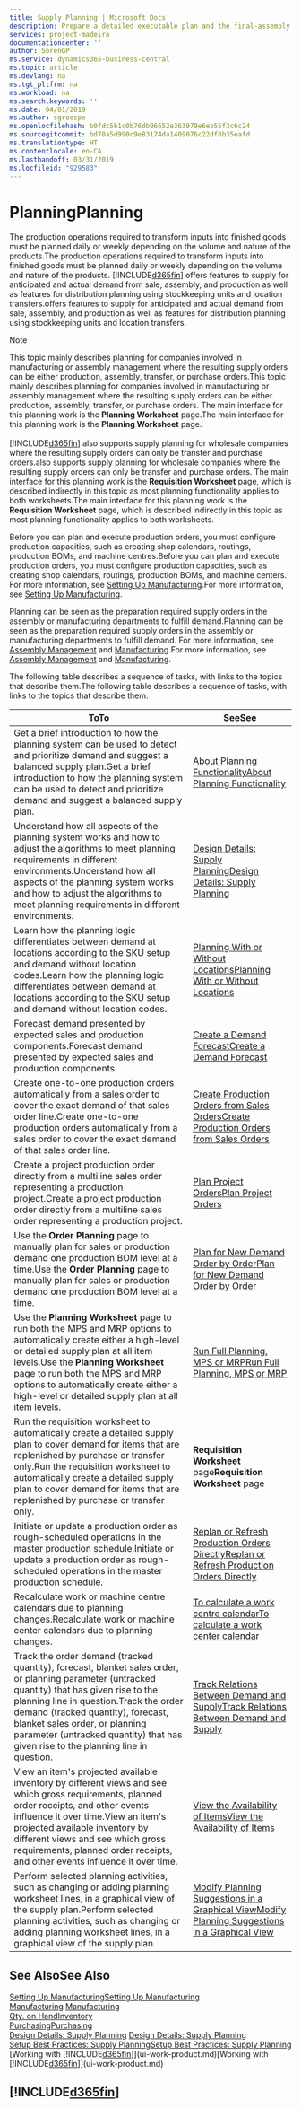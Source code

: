```yaml
---
title: Supply Planning | Microsoft Docs
description: Prepare a detailed executable plan and the final-assembly production schedule for sales and production demand.
services: project-madeira
documentationcenter: ''
author: SorenGP
ms.service: dynamics365-business-central
ms.topic: article
ms.devlang: na
ms.tgt_pltfrm: na
ms.workload: na
ms.search.keywords: ''
ms.date: 04/01/2019
ms.author: sgroespe
ms.openlocfilehash: b0fdc5b1c0b76db96652e363979e6eb55f3c6c24
ms.sourcegitcommit: bd78a5d990c9e83174da1409076c22df8b35eafd
ms.translationtype: HT
ms.contentlocale: en-CA
ms.lasthandoff: 03/31/2019
ms.locfileid: "929583"
---
```

# <a name="planning"></a><span data-ttu-id="60a09-103">Planning</span><span class="sxs-lookup"><span data-stu-id="60a09-103">Planning</span></span>
<span data-ttu-id="60a09-104">The production operations required to transform inputs into finished goods must be planned daily or weekly depending on the volume and nature of the products.</span><span class="sxs-lookup"><span data-stu-id="60a09-104">The production operations required to transform inputs into finished goods must be planned daily or weekly depending on the volume and nature of the products.</span></span> [!INCLUDE[d365fin](includes/d365fin_md.md)] <span data-ttu-id="60a09-105">offers features to supply for anticipated and actual demand from sale, assembly, and production as well as features for distribution planning using stockkeeping units and location transfers.</span><span class="sxs-lookup"><span data-stu-id="60a09-105">offers features to supply for anticipated and actual demand from sale, assembly, and production as well as features for distribution planning using stockkeeping units and location transfers.</span></span>

> [!NOTE]
> <span data-ttu-id="60a09-106">This topic mainly describes planning for companies involved in manufacturing or assembly management where the resulting supply orders can be either production, assembly, transfer, or purchase orders.</span><span class="sxs-lookup"><span data-stu-id="60a09-106">This topic mainly describes planning for companies involved in manufacturing or assembly management where the resulting supply orders can be either production, assembly, transfer, or purchase orders.</span></span> <span data-ttu-id="60a09-107">The main interface for this planning work is the **Planning Worksheet** page.</span><span class="sxs-lookup"><span data-stu-id="60a09-107">The main interface for this planning work is the **Planning Worksheet** page.</span></span><br /><br />
> [!INCLUDE[d365fin](includes/d365fin_md.md)] <span data-ttu-id="60a09-108">also supports supply planning for wholesale companies where the resulting supply orders can only be transfer and purchase orders.</span><span class="sxs-lookup"><span data-stu-id="60a09-108">also supports supply planning for wholesale companies where the resulting supply orders can only be transfer and purchase orders.</span></span> <span data-ttu-id="60a09-109">The main interface for this planning work is the **Requisition Worksheet** page, which is described indirectly in this topic as most planning functionality applies to both worksheets.</span><span class="sxs-lookup"><span data-stu-id="60a09-109">The main interface for this planning work is the **Requisition Worksheet** page, which is described indirectly in this topic as most planning functionality applies to both worksheets.</span></span>

<span data-ttu-id="60a09-110">Before you can plan and execute production orders, you must configure production capacities, such as creating shop calendars, routings, production BOMs, and machine centres.</span><span class="sxs-lookup"><span data-stu-id="60a09-110">Before you can plan and execute production orders, you must configure production capacities, such as creating shop calendars, routings, production BOMs, and machine centers.</span></span> <span data-ttu-id="60a09-111">For more information, see [Setting Up Manufacturing](production-configure-production-processes.md).</span><span class="sxs-lookup"><span data-stu-id="60a09-111">For more information, see [Setting Up Manufacturing](production-configure-production-processes.md).</span></span>

<span data-ttu-id="60a09-112">Planning can be seen as the preparation required supply orders in the assembly or manufacturing departments to fulfill demand.</span><span class="sxs-lookup"><span data-stu-id="60a09-112">Planning can be seen as the preparation required supply orders in the assembly or manufacturing departments to fulfill demand.</span></span> <span data-ttu-id="60a09-113">For more information, see [Assembly Management](assembly-assemble-items.md) and [Manufacturing](production-manage-manufacturing.md).</span><span class="sxs-lookup"><span data-stu-id="60a09-113">For more information, see [Assembly Management](assembly-assemble-items.md) and [Manufacturing](production-manage-manufacturing.md).</span></span>

<span data-ttu-id="60a09-114">The following table describes a sequence of tasks, with links to the topics that describe them.</span><span class="sxs-lookup"><span data-stu-id="60a09-114">The following table describes a sequence of tasks, with links to the topics that describe them.</span></span>   

|<span data-ttu-id="60a09-115">**To**</span><span class="sxs-lookup"><span data-stu-id="60a09-115">**To**</span></span>|<span data-ttu-id="60a09-116">**See**</span><span class="sxs-lookup"><span data-stu-id="60a09-116">**See**</span></span>|  
|------------|-------------|  
|<span data-ttu-id="60a09-117">Get a brief introduction to how the planning system can be used to detect and prioritize demand and suggest a balanced supply plan.</span><span class="sxs-lookup"><span data-stu-id="60a09-117">Get a brief introduction to how the planning system can be used to detect and prioritize demand and suggest a balanced supply plan.</span></span>|[<span data-ttu-id="60a09-118">About Planning Functionality</span><span class="sxs-lookup"><span data-stu-id="60a09-118">About Planning Functionality</span></span>](production-about-planning-functionality.md)|
|<span data-ttu-id="60a09-119">Understand how all aspects of the planning system works and how to adjust the algorithms to meet planning requirements in different environments.</span><span class="sxs-lookup"><span data-stu-id="60a09-119">Understand how all aspects of the planning system works and how to adjust the algorithms to meet planning requirements in different environments.</span></span>|[<span data-ttu-id="60a09-120">Design Details: Supply Planning</span><span class="sxs-lookup"><span data-stu-id="60a09-120">Design Details: Supply Planning</span></span>](design-details-supply-planning.md)|
|<span data-ttu-id="60a09-121">Learn how the planning logic differentiates between demand at locations according to the SKU setup and demand without location codes.</span><span class="sxs-lookup"><span data-stu-id="60a09-121">Learn how the planning logic differentiates between demand at locations according to the SKU setup and demand without location codes.</span></span>|[<span data-ttu-id="60a09-122">Planning With or Without Locations</span><span class="sxs-lookup"><span data-stu-id="60a09-122">Planning With or Without Locations</span></span>](production-planning-with-without-locations.md)|
|<span data-ttu-id="60a09-123">Forecast demand presented by expected sales and production components.</span><span class="sxs-lookup"><span data-stu-id="60a09-123">Forecast demand presented by expected sales and production components.</span></span>|[<span data-ttu-id="60a09-124">Create a Demand Forecast</span><span class="sxs-lookup"><span data-stu-id="60a09-124">Create a Demand Forecast</span></span>](production-how-to-create-a-forecast.md)|  
|<span data-ttu-id="60a09-125">Create one-to-one production orders automatically from a sales order to cover the exact demand of that sales order line.</span><span class="sxs-lookup"><span data-stu-id="60a09-125">Create one-to-one production orders automatically from a sales order to cover the exact demand of that sales order line.</span></span>|[<span data-ttu-id="60a09-126">Create Production Orders from Sales Orders</span><span class="sxs-lookup"><span data-stu-id="60a09-126">Create Production Orders from Sales Orders</span></span>](production-how-to-create-production-orders-from-sales-orders.md)|
|<span data-ttu-id="60a09-127">Create a project production order directly from a multiline sales order representing a production project.</span><span class="sxs-lookup"><span data-stu-id="60a09-127">Create a project production order directly from a multiline sales order representing a production project.</span></span>|[<span data-ttu-id="60a09-128">Plan Project Orders</span><span class="sxs-lookup"><span data-stu-id="60a09-128">Plan Project Orders</span></span>](production-how-to-plan-project-orders.md)|
|<span data-ttu-id="60a09-129">Use the **Order Planning** page to manually plan for sales or production demand one production BOM level at a time.</span><span class="sxs-lookup"><span data-stu-id="60a09-129">Use the **Order Planning** page to manually plan for sales or production demand one production BOM level at a time.</span></span>|[<span data-ttu-id="60a09-130">Plan for New Demand Order by Order</span><span class="sxs-lookup"><span data-stu-id="60a09-130">Plan for New Demand Order by Order</span></span>](production-how-to-plan-for-new-demand.md)|
|<span data-ttu-id="60a09-131">Use the **Planning Worksheet** page to run both the MPS and MRP options to automatically create either a high-level or detailed supply plan at all item levels.</span><span class="sxs-lookup"><span data-stu-id="60a09-131">Use the **Planning Worksheet** page to run both the MPS and MRP options to automatically create either a high-level or detailed supply plan at all item levels.</span></span>|[<span data-ttu-id="60a09-132">Run Full Planning, MPS or MRP</span><span class="sxs-lookup"><span data-stu-id="60a09-132">Run Full Planning, MPS or MRP</span></span>](production-how-to-run-mps-and-mrp.md)|
|<span data-ttu-id="60a09-133">Run the requisition worksheet to automatically create a detailed supply plan to cover demand for items that are replenished by purchase or transfer only.</span><span class="sxs-lookup"><span data-stu-id="60a09-133">Run the requisition worksheet to automatically create a detailed supply plan to cover demand for items that are replenished by purchase or transfer only.</span></span>|<span data-ttu-id="60a09-134">**Requisition Worksheet** page</span><span class="sxs-lookup"><span data-stu-id="60a09-134">**Requisition Worksheet** page</span></span>|  
|<span data-ttu-id="60a09-135">Initiate or update a production order as rough-scheduled operations in the master production schedule.</span><span class="sxs-lookup"><span data-stu-id="60a09-135">Initiate or update a production order as rough-scheduled operations in the master production schedule.</span></span>|[<span data-ttu-id="60a09-136">Replan or Refresh Production Orders Directly</span><span class="sxs-lookup"><span data-stu-id="60a09-136">Replan or Refresh Production Orders Directly</span></span>](production-how-to-replan-refresh-production-orders.md)|
|<span data-ttu-id="60a09-137">Recalculate work or machine centre calendars due to planning changes.</span><span class="sxs-lookup"><span data-stu-id="60a09-137">Recalculate work or machine center calendars due to planning changes.</span></span>|[<span data-ttu-id="60a09-138">To calculate a work centre calendar</span><span class="sxs-lookup"><span data-stu-id="60a09-138">To calculate a work center calendar</span></span>](production-how-to-create-work-center-calendars.md#to-calculate-a-work-center-calendar)|
|<span data-ttu-id="60a09-139">Track the order demand (tracked quantity), forecast, blanket sales order, or planning parameter (untracked quantity) that has given rise to the planning line in question.</span><span class="sxs-lookup"><span data-stu-id="60a09-139">Track the order demand (tracked quantity), forecast, blanket sales order, or planning parameter (untracked quantity) that has given rise to the planning line in question.</span></span>|[<span data-ttu-id="60a09-140">Track Relations Between Demand and Supply</span><span class="sxs-lookup"><span data-stu-id="60a09-140">Track Relations Between Demand and Supply</span></span>](production-how-track-demand-supply.md)|
|<span data-ttu-id="60a09-141">View an item's projected available inventory by different views and see which gross requirements, planned order receipts, and other events influence it over time.</span><span class="sxs-lookup"><span data-stu-id="60a09-141">View an item's projected available inventory by different views and see which gross requirements, planned order receipts, and other events influence it over time.</span></span>|[<span data-ttu-id="60a09-142">View the Availability of Items</span><span class="sxs-lookup"><span data-stu-id="60a09-142">View the Availability of Items</span></span>](inventory-how-availability-overview.md)|  
|<span data-ttu-id="60a09-143">Perform selected planning activities, such as changing or adding planning worksheet lines, in a graphical view of the supply plan.</span><span class="sxs-lookup"><span data-stu-id="60a09-143">Perform selected planning activities, such as changing or adding planning worksheet lines, in a graphical view of the supply plan.</span></span>|[<span data-ttu-id="60a09-144">Modify Planning Suggestions in a Graphical View</span><span class="sxs-lookup"><span data-stu-id="60a09-144">Modify Planning Suggestions in a Graphical View</span></span>](production-how-to-modify-planning-suggestions-in-a-graphical-view.md)|

## <a name="see-also"></a><span data-ttu-id="60a09-145">See Also</span><span class="sxs-lookup"><span data-stu-id="60a09-145">See Also</span></span>
[<span data-ttu-id="60a09-146">Setting Up Manufacturing</span><span class="sxs-lookup"><span data-stu-id="60a09-146">Setting Up Manufacturing</span></span>](production-configure-production-processes.md)  
<span data-ttu-id="60a09-147">[Manufacturing](production-manage-manufacturing.md)  </span><span class="sxs-lookup"><span data-stu-id="60a09-147">[Manufacturing](production-manage-manufacturing.md)  </span></span>  
[<span data-ttu-id="60a09-148">Qty. on Hand</span><span class="sxs-lookup"><span data-stu-id="60a09-148">Inventory</span></span>](inventory-manage-inventory.md)  
[<span data-ttu-id="60a09-149">Purchasing</span><span class="sxs-lookup"><span data-stu-id="60a09-149">Purchasing</span></span>](purchasing-manage-purchasing.md)  
<span data-ttu-id="60a09-150">[Design Details: Supply Planning](design-details-supply-planning.md) </span><span class="sxs-lookup"><span data-stu-id="60a09-150">[Design Details: Supply Planning](design-details-supply-planning.md) </span></span>  
[<span data-ttu-id="60a09-151">Setup Best Practices: Supply Planning</span><span class="sxs-lookup"><span data-stu-id="60a09-151">Setup Best Practices: Supply Planning</span></span>](setup-best-practices-supply-planning.md)  
<span data-ttu-id="60a09-152">[Working with [!INCLUDE[d365fin](includes/d365fin_md.md)]](ui-work-product.md)</span><span class="sxs-lookup"><span data-stu-id="60a09-152">[Working with [!INCLUDE[d365fin](includes/d365fin_md.md)]](ui-work-product.md)</span></span>

## [!INCLUDE[d365fin](includes/free_trial_md.md)]  

